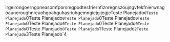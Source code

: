 irgeirongoerngoneasomfporsmgpodtesfriernfiznregnszoujngvfekfnierwnagoauneroughnreuohgoahguhasriuhgemngiejgijegjeTeste Planejado`0Teste Planejado`0Teste Planejado`0Teste Planejado`0Teste Planejado`0Teste Planejado`0Teste Planejado`0Teste Planejado`0Teste Planejado`0Teste Planejado`0Teste Planejado`0Teste Planejado`1Teste Planejado`2Teste Planejado`3Teste Planejado`4